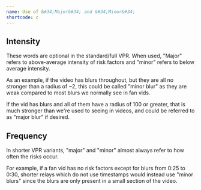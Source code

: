 ```yaml
---
name: Use of &#34;Major&#34; and &#34;Minor&#34;
shortcode: c
---
```


## Intensity

These words are optional in the standard/full VPR. When used, "Major" refers to above-average intensity of risk factors and "minor" refers to below average intensity.

As an example, if the video has blurs throughout, but they are all no stronger than a radius of ~2, this could be called "minor blur" as they are weak compared to most blurs we normally see in fan vids.

If the vid has blurs and all of them have a radius of 100 or greater, that is much stronger than we're used to seeing in videos, and could be referred to as "major blur" if desired.

## Frequency

In shorter VPR variants, "major" and "minor" almost always refer to how often the risks occur.

For example, if a fan vid has no risk factors except for blurs from 0:25 to 0:30, shorter relays which do not use timestamps would instead use "minor blurs" since the blurs are only present in a small section of the video.
